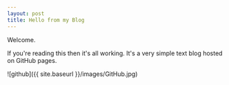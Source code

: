 ```yaml
---
layout: post
title: Hello from my Blog
---
```


Welcome.

If you're reading this then it's all working. It's a very simple text blog hosted on GitHub pages.

![github]({{ site.baseurl }}/images/GitHub.jpg)

